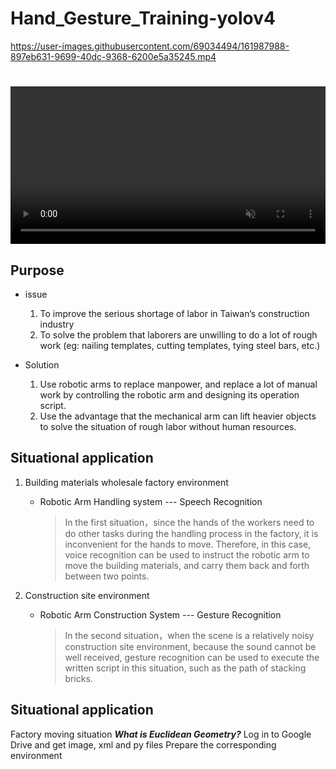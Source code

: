 # Hand_Gesture_Training-yolov4

https://user-images.githubusercontent.com/69034494/161987988-897eb631-9699-40dc-9368-6200e5a35245.mp4

<h1>
    <video style="width:100%; height:auto" autoplay muted loop controls preload="auto">
        <source src="https://user-images.githubusercontent.com/69034494/161987988-897eb631-9699-40dc-9368-6200e5a35245.mp4" type="video/mp4" />
    </video>
</h1>

 <!--<video style="width:100%;max-height:100%" autoplay muted loop controls preload="auto"><source src="https://sample-videos.com/video123/mp4/720/big_buck_bunny_720p_1mb.mp4" type="video/mp4">Your browser does not support the video tag.</video> -->


## Purpose

* issue 
    1. To improve the serious shortage of labor in Taiwan’s construction industry
    2. To solve the problem that laborers are unwilling to do a lot of rough work (eg: nailing templates, cutting templates, tying steel bars, etc.)

* Solution 
    1. Use robotic arms to replace manpower, and replace a lot of manual work by controlling the robotic arm and designing its operation script.
    2. Use the advantage that the mechanical arm can lift heavier objects to solve the situation of rough labor without human resources.

## Situational application

1. Building materials wholesale factory environment

    * Robotic Arm Handling system --- Speech Recognition
    
        > In the first situation，since the hands of the workers need to do other tasks during the handling process in the factory, it is inconvenient for the hands to move. Therefore, in this case, voice recognition can be used to instruct the robotic arm to move the building materials, and carry them back and forth between two points.

2. Construction site environment

    * Robotic Arm Construction System --- Gesture Recognition
    
        > In the second situation，when the scene is a relatively noisy construction site environment, because the sound cannot be well received, gesture recognition can be used to execute the written script in this situation, such as the path of stacking bricks.

## Situational application
Factory moving situation
    ***What is Euclidean Geometry?***
Log in to Google Drive and get image, xml and py files
Prepare the corresponding environment



